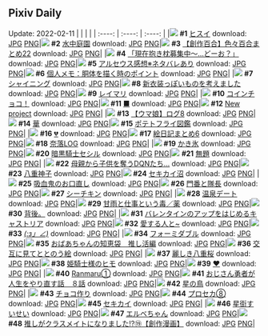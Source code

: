 ## Pixiv Daily
Update: 2022-02-11
|      |      |      |
| :----: | :----: | :----: |
|![](https://pixiv.microyu.workers.dev/c/240x480/img-master/img/2022/02/09/00/04/19/96102457_p0_master1200.jpg) **#1** [ヒスイ](https://www.pixiv.net/artworks/96102457) download: [JPG](https://pixiv.microyu.workers.dev/img-original/img/2022/02/09/00/04/19/96102457_p0.jpg) [PNG](https://pixiv.microyu.workers.dev/img-original/img/2022/02/09/00/04/19/96102457_p0.png)|![](https://pixiv.microyu.workers.dev/c/240x480/img-master/img/2022/02/10/12/27/06/96132017_p0_master1200.jpg) **#2** [水中庭園](https://www.pixiv.net/artworks/96132017) download: [JPG](https://pixiv.microyu.workers.dev/img-original/img/2022/02/10/12/27/06/96132017_p0.jpg) [PNG](https://pixiv.microyu.workers.dev/img-original/img/2022/02/10/12/27/06/96132017_p0.png)|![](https://pixiv.microyu.workers.dev/c/240x480/img-master/img/2022/02/09/22/03/36/96120472_p0_master1200.jpg) **#3** [【創作百合】色々百合まとめ22](https://www.pixiv.net/artworks/96120472) download: [JPG](https://pixiv.microyu.workers.dev/img-original/img/2022/02/09/22/03/36/96120472_p0.jpg) [PNG](https://pixiv.microyu.workers.dev/img-original/img/2022/02/09/22/03/36/96120472_p0.png)|
|![](https://pixiv.microyu.workers.dev/c/240x480/img-master/img/2022/02/09/00/00/51/96102235_p0_master1200.jpg) **#4** [「現在抱き枕募集中～…どーお？」](https://www.pixiv.net/artworks/96102235) download: [JPG](https://pixiv.microyu.workers.dev/img-original/img/2022/02/09/00/00/51/96102235_p0.jpg) [PNG](https://pixiv.microyu.workers.dev/img-original/img/2022/02/09/00/00/51/96102235_p0.png)|![](https://pixiv.microyu.workers.dev/c/240x480/img-master/img/2022/02/09/21/44/34/96120006_p0_master1200.jpg) **#5** [アルセウス感想※ネタバレあり](https://www.pixiv.net/artworks/96120006) download: [JPG](https://pixiv.microyu.workers.dev/img-original/img/2022/02/09/21/44/34/96120006_p0.jpg) [PNG](https://pixiv.microyu.workers.dev/img-original/img/2022/02/09/21/44/34/96120006_p0.png)|![](https://pixiv.microyu.workers.dev/c/240x480/img-master/img/2022/02/10/09/00/01/96129804_p0_master1200.jpg) **#6** [個人メモ：胴体を描く時のポイント](https://www.pixiv.net/artworks/96129804) download: [JPG](https://pixiv.microyu.workers.dev/img-original/img/2022/02/10/09/00/01/96129804_p0.jpg) [PNG](https://pixiv.microyu.workers.dev/img-original/img/2022/02/10/09/00/01/96129804_p0.png)|
|![](https://pixiv.microyu.workers.dev/c/240x480/img-master/img/2022/02/09/00/01/11/96102271_p0_master1200.jpg) **#7** [シャイニング](https://www.pixiv.net/artworks/96102271) download: [JPG](https://pixiv.microyu.workers.dev/img-original/img/2022/02/09/00/01/11/96102271_p0.jpg) [PNG](https://pixiv.microyu.workers.dev/img-original/img/2022/02/09/00/01/11/96102271_p0.png)|![](https://pixiv.microyu.workers.dev/c/240x480/img-master/img/2022/02/09/17/00/05/96114157_p0_master1200.jpg) **#8** [新衣装っぽいものを考えました](https://www.pixiv.net/artworks/96114157) download: [JPG](https://pixiv.microyu.workers.dev/img-original/img/2022/02/09/17/00/05/96114157_p0.jpg) [PNG](https://pixiv.microyu.workers.dev/img-original/img/2022/02/09/17/00/05/96114157_p0.png)|![](https://pixiv.microyu.workers.dev/c/240x480/img-master/img/2022/02/10/02/29/16/96123701_p0_master1200.jpg) **#9** [レイマリ](https://www.pixiv.net/artworks/96123701) download: [JPG](https://pixiv.microyu.workers.dev/img-original/img/2022/02/10/02/29/16/96123701_p0.jpg) [PNG](https://pixiv.microyu.workers.dev/img-original/img/2022/02/10/02/29/16/96123701_p0.png)|
|![](https://pixiv.microyu.workers.dev/c/240x480/img-master/img/2022/02/10/07/30/00/96129095_p0_master1200.jpg) **#10** [コインチョコ！](https://www.pixiv.net/artworks/96129095) download: [JPG](https://pixiv.microyu.workers.dev/img-original/img/2022/02/10/07/30/00/96129095_p0.jpg) [PNG](https://pixiv.microyu.workers.dev/img-original/img/2022/02/10/07/30/00/96129095_p0.png)|![](https://pixiv.microyu.workers.dev/c/240x480/img-master/img/2022/02/09/07/30/00/96107927_p0_master1200.jpg) **#11** [■](https://www.pixiv.net/artworks/96107927) download: [JPG](https://pixiv.microyu.workers.dev/img-original/img/2022/02/09/07/30/00/96107927_p0.jpg) [PNG](https://pixiv.microyu.workers.dev/img-original/img/2022/02/09/07/30/00/96107927_p0.png)|![](https://pixiv.microyu.workers.dev/c/240x480/img-master/img/2022/02/10/00/00/29/96123582_p0_master1200.jpg) **#12** [New project](https://www.pixiv.net/artworks/96123582) download: [JPG](https://pixiv.microyu.workers.dev/img-original/img/2022/02/10/00/00/29/96123582_p0.jpg) [PNG](https://pixiv.microyu.workers.dev/img-original/img/2022/02/10/00/00/29/96123582_p0.png)|
|![](https://pixiv.microyu.workers.dev/c/240x480/img-master/img/2022/02/09/00/02/11/96102362_p0_master1200.jpg) **#13** [【ウマ娘】ログ8](https://www.pixiv.net/artworks/96102362) download: [JPG](https://pixiv.microyu.workers.dev/img-original/img/2022/02/09/00/02/11/96102362_p0.jpg) [PNG](https://pixiv.microyu.workers.dev/img-original/img/2022/02/09/00/02/11/96102362_p0.png)|![](https://pixiv.microyu.workers.dev/c/240x480/img-master/img/2022/02/09/00/01/15/96102278_p0_master1200.jpg) **#14** [華](https://www.pixiv.net/artworks/96102278) download: [JPG](https://pixiv.microyu.workers.dev/img-original/img/2022/02/09/00/01/15/96102278_p0.jpg) [PNG](https://pixiv.microyu.workers.dev/img-original/img/2022/02/09/00/01/15/96102278_p0.png)|![](https://pixiv.microyu.workers.dev/c/240x480/img-master/img/2022/02/09/20/30/00/96118261_p0_master1200.jpg) **#15** [ポテトフライ図鑑](https://www.pixiv.net/artworks/96118261) download: [JPG](https://pixiv.microyu.workers.dev/img-original/img/2022/02/09/20/30/00/96118261_p0.jpg) [PNG](https://pixiv.microyu.workers.dev/img-original/img/2022/02/09/20/30/00/96118261_p0.png)|
|![](https://pixiv.microyu.workers.dev/c/240x480/img-master/img/2022/02/09/00/30/00/96103227_p0_master1200.jpg) **#16** [💔](https://www.pixiv.net/artworks/96103227) download: [JPG](https://pixiv.microyu.workers.dev/img-original/img/2022/02/09/00/30/00/96103227_p0.jpg) [PNG](https://pixiv.microyu.workers.dev/img-original/img/2022/02/09/00/30/00/96103227_p0.png)|![](https://pixiv.microyu.workers.dev/c/240x480/img-master/img/2022/02/10/18/31/05/96137389_p0_master1200.jpg) **#17** [絵日記まとめ6](https://www.pixiv.net/artworks/96137389) download: [JPG](https://pixiv.microyu.workers.dev/img-original/img/2022/02/10/18/31/05/96137389_p0.jpg) [PNG](https://pixiv.microyu.workers.dev/img-original/img/2022/02/10/18/31/05/96137389_p0.png)|![](https://pixiv.microyu.workers.dev/c/240x480/img-master/img/2022/02/10/20/14/06/96139619_p0_master1200.jpg) **#18** [奈落LOG](https://www.pixiv.net/artworks/96139619) download: [JPG](https://pixiv.microyu.workers.dev/img-original/img/2022/02/10/20/14/06/96139619_p0.jpg) [PNG](https://pixiv.microyu.workers.dev/img-original/img/2022/02/10/20/14/06/96139619_p0.png)|
|![](https://pixiv.microyu.workers.dev/c/240x480/img-master/img/2022/02/10/20/30/01/96139960_p0_master1200.jpg) **#19** [かき氷](https://www.pixiv.net/artworks/96139960) download: [JPG](https://pixiv.microyu.workers.dev/img-original/img/2022/02/10/20/30/01/96139960_p0.jpg) [PNG](https://pixiv.microyu.workers.dev/img-original/img/2022/02/10/20/30/01/96139960_p0.png)|![](https://pixiv.microyu.workers.dev/c/240x480/img-master/img/2022/02/09/00/01/17/96102282_p0_master1200.jpg) **#20** [暗黒騎士セシル](https://www.pixiv.net/artworks/96102282) download: [JPG](https://pixiv.microyu.workers.dev/img-original/img/2022/02/09/00/01/17/96102282_p0.jpg) [PNG](https://pixiv.microyu.workers.dev/img-original/img/2022/02/09/00/01/17/96102282_p0.png)|![](https://pixiv.microyu.workers.dev/c/240x480/img-master/img/2022/02/10/17/08/56/96135887_p0_master1200.jpg) **#21** [無題](https://www.pixiv.net/artworks/96135887) download: [JPG](https://pixiv.microyu.workers.dev/img-original/img/2022/02/10/17/08/56/96135887_p0.jpg) [PNG](https://pixiv.microyu.workers.dev/img-original/img/2022/02/10/17/08/56/96135887_p0.png)|
|![](https://pixiv.microyu.workers.dev/c/240x480/img-master/img/2022/02/10/20/00/29/96139346_p0_master1200.jpg) **#22** [母親から子供を奪うDQNたち…](https://www.pixiv.net/artworks/96139346) download: [JPG](https://pixiv.microyu.workers.dev/img-original/img/2022/02/10/20/00/29/96139346_p0.jpg) [PNG](https://pixiv.microyu.workers.dev/img-original/img/2022/02/10/20/00/29/96139346_p0.png)|![](https://pixiv.microyu.workers.dev/c/240x480/img-master/img/2022/02/09/00/01/09/96102269_p0_master1200.jpg) **#23** [八重神子](https://www.pixiv.net/artworks/96102269) download: [JPG](https://pixiv.microyu.workers.dev/img-original/img/2022/02/09/00/01/09/96102269_p0.jpg) [PNG](https://pixiv.microyu.workers.dev/img-original/img/2022/02/09/00/01/09/96102269_p0.png)|![](https://pixiv.microyu.workers.dev/c/240x480/img-master/img/2022/02/09/03/02/44/96105844_p0_master1200.jpg) **#24** [セキカイ沼](https://www.pixiv.net/artworks/96105844) download: [JPG](https://pixiv.microyu.workers.dev/img-original/img/2022/02/09/03/02/44/96105844_p0.jpg) [PNG](https://pixiv.microyu.workers.dev/img-original/img/2022/02/09/03/02/44/96105844_p0.png)|
|![](https://pixiv.microyu.workers.dev/c/240x480/img-master/img/2022/02/10/00/35/47/96124661_p0_master1200.jpg) **#25** [吸血鬼のお口直し](https://www.pixiv.net/artworks/96124661) download: [JPG](https://pixiv.microyu.workers.dev/img-original/img/2022/02/10/00/35/47/96124661_p0.jpg) [PNG](https://pixiv.microyu.workers.dev/img-original/img/2022/02/10/00/35/47/96124661_p0.png)|![](https://pixiv.microyu.workers.dev/c/240x480/img-master/img/2022/02/09/22/15/46/96120767_p0_master1200.jpg) **#26** [門番と隊長](https://www.pixiv.net/artworks/96120767) download: [JPG](https://pixiv.microyu.workers.dev/img-original/img/2022/02/09/22/15/46/96120767_p0.jpg) [PNG](https://pixiv.microyu.workers.dev/img-original/img/2022/02/09/22/15/46/96120767_p0.png)|![](https://pixiv.microyu.workers.dev/c/240x480/img-master/img/2022/02/09/20/10/41/96117864_p0_master1200.jpg) **#27** [シーチキン](https://www.pixiv.net/artworks/96117864) download: [JPG](https://pixiv.microyu.workers.dev/img-original/img/2022/02/09/20/10/41/96117864_p0.jpg) [PNG](https://pixiv.microyu.workers.dev/img-original/img/2022/02/09/20/10/41/96117864_p0.png)|
|![](https://pixiv.microyu.workers.dev/c/240x480/img-master/img/2022/02/09/00/20/45/96102982_p0_master1200.jpg) **#28** [温泉デート](https://www.pixiv.net/artworks/96102982) download: [JPG](https://pixiv.microyu.workers.dev/img-original/img/2022/02/09/00/20/45/96102982_p0.jpg) [PNG](https://pixiv.microyu.workers.dev/img-original/img/2022/02/09/00/20/45/96102982_p0.png)|![](https://pixiv.microyu.workers.dev/c/240x480/img-master/img/2022/02/10/19/14/39/96107086_p0_master1200.jpg) **#29** [甘雨と仕事という毒／薬](https://www.pixiv.net/artworks/96107086) download: [JPG](https://pixiv.microyu.workers.dev/img-original/img/2022/02/10/19/14/39/96107086_p0.jpg) [PNG](https://pixiv.microyu.workers.dev/img-original/img/2022/02/10/19/14/39/96107086_p0.png)|![](https://pixiv.microyu.workers.dev/c/240x480/img-master/img/2022/02/09/21/29/29/96119652_p0_master1200.jpg) **#30** [背後。](https://www.pixiv.net/artworks/96119652) download: [JPG](https://pixiv.microyu.workers.dev/img-original/img/2022/02/09/21/29/29/96119652_p0.jpg) [PNG](https://pixiv.microyu.workers.dev/img-original/img/2022/02/09/21/29/29/96119652_p0.png)|
|![](https://pixiv.microyu.workers.dev/c/240x480/img-master/img/2022/02/09/00/00/22/96102187_p0_master1200.jpg) **#31** [バレンタインのアップをはじめるキャストリア](https://www.pixiv.net/artworks/96102187) download: [JPG](https://pixiv.microyu.workers.dev/img-original/img/2022/02/09/00/00/22/96102187_p0.jpg) [PNG](https://pixiv.microyu.workers.dev/img-original/img/2022/02/09/00/00/22/96102187_p0.png)|![](https://pixiv.microyu.workers.dev/c/240x480/img-master/img/2022/02/09/14/46/04/96112419_p0_master1200.jpg) **#32** [愛する人と~](https://www.pixiv.net/artworks/96112419) download: [JPG](https://pixiv.microyu.workers.dev/img-original/img/2022/02/09/14/46/04/96112419_p0.jpg) [PNG](https://pixiv.microyu.workers.dev/img-original/img/2022/02/09/14/46/04/96112419_p0.png)|![](https://pixiv.microyu.workers.dev/c/240x480/img-master/img/2022/02/09/23/52/41/96123186_p0_master1200.jpg) **#33** [_(:з」∠)_](https://www.pixiv.net/artworks/96123186) download: [JPG](https://pixiv.microyu.workers.dev/img-original/img/2022/02/09/23/52/41/96123186_p0.jpg) [PNG](https://pixiv.microyu.workers.dev/img-original/img/2022/02/09/23/52/41/96123186_p0.png)|
|![](https://pixiv.microyu.workers.dev/c/240x480/img-master/img/2022/02/09/15/38/23/96113053_p0_master1200.jpg) **#34** [フォーミダブル](https://www.pixiv.net/artworks/96113053) download: [JPG](https://pixiv.microyu.workers.dev/img-original/img/2022/02/09/15/38/23/96113053_p0.jpg) [PNG](https://pixiv.microyu.workers.dev/img-original/img/2022/02/09/15/38/23/96113053_p0.png)|![](https://pixiv.microyu.workers.dev/c/240x480/img-master/img/2022/02/10/11/15/08/96131147_p0_master1200.jpg) **#35** [おばあちゃんの知恵袋　推し活編](https://www.pixiv.net/artworks/96131147) download: [JPG](https://pixiv.microyu.workers.dev/img-original/img/2022/02/10/11/15/08/96131147_p0.jpg) [PNG](https://pixiv.microyu.workers.dev/img-original/img/2022/02/10/11/15/08/96131147_p0.png)|![](https://pixiv.microyu.workers.dev/c/240x480/img-master/img/2022/02/10/00/00/13/96123506_p0_master1200.jpg) **#36** [交互に見てととのう絵](https://www.pixiv.net/artworks/96123506) download: [JPG](https://pixiv.microyu.workers.dev/img-original/img/2022/02/10/00/00/13/96123506_p0.jpg) [PNG](https://pixiv.microyu.workers.dev/img-original/img/2022/02/10/00/00/13/96123506_p0.png)|
|![](https://pixiv.microyu.workers.dev/c/240x480/img-master/img/2022/02/09/21/53/09/96120213_p0_master1200.jpg) **#37** [麗しき八重桜](https://www.pixiv.net/artworks/96120213) download: [JPG](https://pixiv.microyu.workers.dev/img-original/img/2022/02/09/21/53/09/96120213_p0.jpg) [PNG](https://pixiv.microyu.workers.dev/img-original/img/2022/02/09/21/53/09/96120213_p0.png)|![](https://pixiv.microyu.workers.dev/c/240x480/img-master/img/2022/02/11/10/52/35/96139912_p0_master1200.jpg) **#38** [姫騎士様のヒモ](https://www.pixiv.net/artworks/96139912) download: [JPG](https://pixiv.microyu.workers.dev/img-original/img/2022/02/11/10/52/35/96139912_p0.jpg) [PNG](https://pixiv.microyu.workers.dev/img-original/img/2022/02/11/10/52/35/96139912_p0.png)|![](https://pixiv.microyu.workers.dev/c/240x480/img-master/img/2022/02/09/18/57/37/96116374_p0_master1200.jpg) **#39** [❤](https://www.pixiv.net/artworks/96116374) download: [JPG](https://pixiv.microyu.workers.dev/img-original/img/2022/02/09/18/57/37/96116374_p0.jpg) [PNG](https://pixiv.microyu.workers.dev/img-original/img/2022/02/09/18/57/37/96116374_p0.png)|
|![](https://pixiv.microyu.workers.dev/c/240x480/img-master/img/2022/02/10/18/02/03/96136864_p0_master1200.jpg) **#40** [Ranmaru①](https://www.pixiv.net/artworks/96136864) download: [JPG](https://pixiv.microyu.workers.dev/img-original/img/2022/02/10/18/02/03/96136864_p0.jpg) [PNG](https://pixiv.microyu.workers.dev/img-original/img/2022/02/10/18/02/03/96136864_p0.png)|![](https://pixiv.microyu.workers.dev/c/240x480/img-master/img/2022/02/09/17/44/07/96114931_p0_master1200.jpg) **#41** [おじさん勇者が人生をやり直す話　８話](https://www.pixiv.net/artworks/96114931) download: [JPG](https://pixiv.microyu.workers.dev/img-original/img/2022/02/09/17/44/07/96114931_p0.jpg) [PNG](https://pixiv.microyu.workers.dev/img-original/img/2022/02/09/17/44/07/96114931_p0.png)|![](https://pixiv.microyu.workers.dev/c/240x480/img-master/img/2022/02/09/00/00/17/96102177_p0_master1200.jpg) **#42** [星の鳥](https://www.pixiv.net/artworks/96102177) download: [JPG](https://pixiv.microyu.workers.dev/img-original/img/2022/02/09/00/00/17/96102177_p0.jpg) [PNG](https://pixiv.microyu.workers.dev/img-original/img/2022/02/09/00/00/17/96102177_p0.png)|
|![](https://pixiv.microyu.workers.dev/c/240x480/img-master/img/2022/02/10/00/19/40/96124249_p0_master1200.jpg) **#43** [チョコ作り](https://www.pixiv.net/artworks/96124249) download: [JPG](https://pixiv.microyu.workers.dev/img-original/img/2022/02/10/00/19/40/96124249_p0.jpg) [PNG](https://pixiv.microyu.workers.dev/img-original/img/2022/02/10/00/19/40/96124249_p0.png)|![](https://pixiv.microyu.workers.dev/c/240x480/img-master/img/2022/02/09/13/25/45/96111505_p0_master1200.jpg) **#44** [プロセカ⑧](https://www.pixiv.net/artworks/96111505) download: [JPG](https://pixiv.microyu.workers.dev/img-original/img/2022/02/09/13/25/45/96111505_p0.jpg) [PNG](https://pixiv.microyu.workers.dev/img-original/img/2022/02/09/13/25/45/96111505_p0.png)|![](https://pixiv.microyu.workers.dev/c/240x480/img-master/img/2022/02/09/23/55/05/96123253_p0_master1200.jpg) **#45** [セキカイ](https://www.pixiv.net/artworks/96123253) download: [JPG](https://pixiv.microyu.workers.dev/img-original/img/2022/02/09/23/55/05/96123253_p0.jpg) [PNG](https://pixiv.microyu.workers.dev/img-original/img/2022/02/09/23/55/05/96123253_p0.png)|
|![](https://pixiv.microyu.workers.dev/c/240x480/img-master/img/2022/02/09/02/44/04/96105624_p0_master1200.jpg) **#46** [星街すいせい](https://www.pixiv.net/artworks/96105624) download: [JPG](https://pixiv.microyu.workers.dev/img-original/img/2022/02/09/02/44/04/96105624_p0.jpg) [PNG](https://pixiv.microyu.workers.dev/img-original/img/2022/02/09/02/44/04/96105624_p0.png)|![](https://pixiv.microyu.workers.dev/c/240x480/img-master/img/2022/02/10/00/07/44/96123873_p0_master1200.jpg) **#47** [エルベちゃん](https://www.pixiv.net/artworks/96123873) download: [JPG](https://pixiv.microyu.workers.dev/img-original/img/2022/02/10/00/07/44/96123873_p0.jpg) [PNG](https://pixiv.microyu.workers.dev/img-original/img/2022/02/10/00/07/44/96123873_p0.png)|![](https://pixiv.microyu.workers.dev/c/240x480/img-master/img/2022/02/10/00/00/22/96123562_p0_master1200.jpg) **#48** [推しがクラスメイトになりました!?⑲【創作漫画】](https://www.pixiv.net/artworks/96123562) download: [JPG](https://pixiv.microyu.workers.dev/img-original/img/2022/02/10/00/00/22/96123562_p0.jpg) [PNG](https://pixiv.microyu.workers.dev/img-original/img/2022/02/10/00/00/22/96123562_p0.png)|
